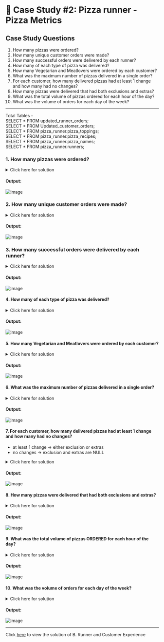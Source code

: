 # :pizza: Case Study #2: Pizza runner - Pizza Metrics

## Case Study Questions

1. How many pizzas were ordered?
2. How many unique customer orders were made?
3. How many successful orders were delivered by each runner?
4. How many of each type of pizza was delivered?
5. How many Vegetarian and Meatlovers were ordered by each customer?
6. What was the maximum number of pizzas delivered in a single order?
7. For each customer, how many delivered pizzas had at least 1 change and how many had no changes?
8. How many pizzas were delivered that had both exclusions and extras?
9. What was the total volume of pizzas ordered for each hour of the day?
10. What was the volume of orders for each day of the week?

***
Total Tables -    
SELECT * FROM  updated_runner_orders;   
SELECT * FROM  Updated_customer_orders;   
SELECT * FROM pizza_runner.pizza_toppings;   
SELECT * FROM pizza_runner.pizza_recipes;   
SELECT * FROM pizza_runner.pizza_names;   
SELECT * FROM  pizza_runner.runners;

###  1. How many pizzas were ordered?
<details>
  <summary>Click here for solution</summary>
  
```sql
  select count(pizza_id) as pizza_count from Updated_customer_orders;
```
</details>

#### Output:
![image](https://user-images.githubusercontent.com/120770473/236623764-037c342f-f9ec-433b-bef9-c79426f880de.png)

###  2. How many unique customer orders were made?
<details>
  <summary>Click here for solution</summary>
  
```sql
select count(distinct order_id) as order_count from Updated_customer_orders;  
```
</details>

#### Output:
![image](https://user-images.githubusercontent.com/120770473/236623790-e401b7c5-c956-4b20-90d3-74649db8738d.png)

### 3. How many successful orders were delivered by each runner?
<details>
  <summary>Click here for solution</summary>
  
```sql
SELECT
  runner_id,
  COUNT(order_id) [Successful Order]
FROM updated_runner_orders
WHERE cancellation IS NULL
OR cancellation NOT IN ('Restaurant Cancellation', 'Customer Cancellation')
GROUP BY runner_id
ORDER BY 2 DESC;  
```
</details>

#### Output:
![image](https://user-images.githubusercontent.com/120770473/236623849-11c3fa59-dd6e-47be-b8e4-d44425eb0421.png)

#### 4. How many of each type of pizza was delivered?
<details>
  <summary>Click here for solution</summary>
  
```sql
 SELECT
  p.pizza_name,
  Pizza_count
FROM (SELECT
  c.pizza_id,
  COUNT(r.order_id) AS Pizza_count
FROM updated_runner_orders r
JOIN Updated_customer_orders c
  ON r.order_id = c.order_id
WHERE cancellation IS NULL
OR cancellation NOT IN ('Restaurant Cancellation', 'Customer Cancellation')
GROUP BY c.pizza_id) k
INNER JOIN pizza_runner.[pizza_names] p
  ON k.pizza_id = p.pizza_id; 
```
</details>

#### Output:
![image](https://user-images.githubusercontent.com/120770473/236623909-7dc585d2-23d1-4bfe-818c-5a0b25c33cf0.png)

#### 5. How many Vegetarian and Meatlovers were ordered by each customer?
<details>
  <summary>Click here for solution</summary>
  
```sql
 SELECT
  customer_id,
  SUM(CASE
    WHEN pizza_id = 1 THEN 1
    ELSE 0
  END) AS Orderby_Meatlovers,
  SUM(CASE
    WHEN pizza_id = 2 THEN 1
    ELSE 0
  END) AS Orderby_Vegetarian
FROM Updated_customer_orders
GROUP BY customer_id; 
```
</details>

#### Output:
![image](https://user-images.githubusercontent.com/120770473/236624294-e6ea617b-8705-49ac-9586-e50dad1edf1f.png)

#### 6. What was the maximum number of pizzas delivered in a single order?
<details>
  <summary>Click here for solution</summary>
  
```sql
SELECT
  order_id, pizza_count AS max_count_delivered_pizza
FROM (SELECT top 1
  r.order_id,
  COUNT(c.pizza_id) AS pizza_count
FROM updated_runner_orders r
JOIN Updated_customer_orders c
  ON r.order_id = c.order_id
WHERE cancellation IS NULL
OR cancellation NOT IN ('Restaurant Cancellation', 'Customer Cancellation')
GROUP BY r.order_id
ORDER BY pizza_count desc) k;
```
</details>

#### Output:
![image](https://user-images.githubusercontent.com/120770473/236624380-5db1af42-d49f-4fac-b7d8-c4de70fb75ae.png)

#### 7. For each customer, how many delivered pizzas had at least 1 change and how many had no changes?
- at least 1 change -> either exclusion or extras 
- no changes -> exclusion and extras are NULL
<details>
  <summary>Click here for solution</summary>
  
```sql
SELECT
  c.customer_id,
  SUM(CASE WHEN c.exclusions <> ' ' OR
      c.extras <> ' ' THEN 1 ELSE 0 END) AS Changes,
  SUM(CASE WHEN c.exclusions = ' ' AND
      c.extras = ' ' THEN 1 ELSE 0 END) AS No_changes
FROM updated_runner_orders r
INNER JOIN Updated_customer_orders c
  ON r.order_id = c.order_id
WHERE r.cancellation IS NULL
OR r.cancellation NOT IN ('Restaurant Cancellation', 'Customer Cancellation')
GROUP BY c.customer_id
ORDER BY c.customer_id;
```
</details>

#### Output:
![image](https://github.com/AmitPatel-analyst/SQL-Case-Study/assets/120770473/087d505a-68be-4e01-8e06-7410a8b52db4)


#### 8. How many pizzas were delivered that had both exclusions and extras?
<details>
  <summary>Click here for solution</summary>
  
```sql
 SELECT
  customer_id,
  SUM(CASE WHEN c.exclusions <> ' ' AND
      c.extras <> ' ' THEN 1 ELSE 0 END) AS both_change_in_pizza
FROM updated_runner_orders r
INNER JOIN Updated_customer_orders c
  ON r.order_id = c.order_id
WHERE r.cancellation IS NULL
OR r.cancellation NOT IN ('Restaurant Cancellation', 'Customer Cancellation')
GROUP BY customer_id
ORDER BY Customer_id
; 
```
</details>

#### Output:
![image](https://user-images.githubusercontent.com/120770473/236624986-80cceae4-9e5b-4962-a6d1-564adec655d4.png)

#### 9. What was the total volume of pizzas ORDERED for each hour of the day?
<details>
  <summary>Click here for solution</summary>
  
```sql
SELECT
  DATEPART(HOUR, order_time) AS Hour,
  COUNT(1) AS Pizza_Ordered_Count,
  ROUND(100 * COUNT(order_id) / SUM(COUNT(order_id)) OVER (), 2) AS 'Volume of pizzas ordered'
FROM Updated_customer_orders
WHERE order_time IS NOT NULL
GROUP BY DATEPART(HOUR, order_time)
ORDER BY 1;  
```
</details>

#### Output:
![image](https://user-images.githubusercontent.com/120770473/236625238-05630624-73fb-4b57-b545-e0bd327ad9d1.png)

#### 10. What was the volume of orders for each day of the week?
<details>
  <summary>Click here for solution</summary>
  
```sql
SELECT
  DATENAME(dw, order_time) AS Day_of_Week,
  COUNT(1) AS Pizza_Ordered_Count,
  ROUND(100 * COUNT(order_id) / SUM(COUNT(order_id)) OVER (), 2) AS 'Volume of pizzas ordered'
FROM Updated_customer_orders
GROUP BY DATENAME(dw, order_time)
ORDER BY 2 DESC;  
```
</details>

#### Output:
![image](https://user-images.githubusercontent.com/120770473/236625466-1ac29973-64bf-44e8-8cc1-ac7b8f792ebb.png)

  ***
 Click [here]() to view the solution of B. Runner and Customer Experience
